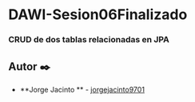 # DAWI-Sesion06Finalizado
### CRUD de dos tablas relacionadas en JPA

## Autor ✒️

* **Jorge Jacinto ** - [jorgejacinto9701](https://github.com/jorgejacinto9701)
